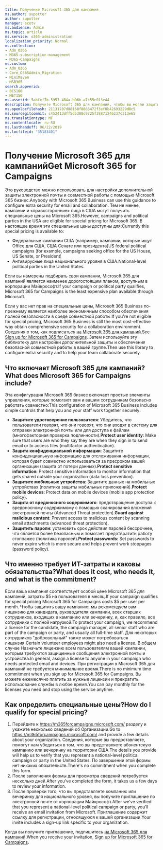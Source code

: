 ```yaml
---
title: Получение Microsoft 365 для кампаний
ms.author: supotter
author: supotter
manager: scotv
ms.audience: Admin
ms.topic: article
ms.service: o365-administration
localization_priority: Normal
ms.collection:
- Adm_O365
- M365-subscription-management
- M365-Campaigns
ms.custom:
- Adm_O365
- Core_O365Admin_Migration
- MiniMaven
- MSB365
search.appverid:
- BCS160
- MET150
ms.assetid: 5abfef7b-5957-484a-b06b-a7c55e013e44
description: Получите Microsoft 365 для кампаний, чтобы вы могли защитить кампанию от угроз циберсекурити до электронной почты, данных и коммуникаций.
ms.openlocfilehash: 21131707d88168f8886472f3ef0b42603229d8c5
ms.sourcegitcommit: c452413dff5d5388c9725f38871246237c313e65
ms.translationtype: MT
ms.contentlocale: ru-RU
ms.lasthandoff: 06/22/2019
ms.locfileid: "35183401"
---
```

# <a name="get-microsoft-365-for-campaigns"></a><span data-ttu-id="8cb8a-103">Получение Microsoft 365 для кампаний</span><span class="sxs-lookup"><span data-stu-id="8cb8a-103">Get Microsoft 365 for Campaigns</span></span>

<span data-ttu-id="8cb8a-104">Это руководство можно использовать для настройки дополнительной защиты электронной почты и совместной работы с помощью Microsoft 365 бизнес.</span><span class="sxs-lookup"><span data-stu-id="8cb8a-104">Anybody with Microsoft 365 Business can use this guidance to configure extra security for email and collaboration.</span></span> <span data-ttu-id="8cb8a-105">Тем не менее, кампании и «правосторонние» лица в США могут получить специальные цены на Microsoft 365.</span><span class="sxs-lookup"><span data-stu-id="8cb8a-105">However, campaigns and political parties in the USA are eligible for special pricing for Microsoft 365.</span></span> <span data-ttu-id="8cb8a-106">В настоящее время эти специальные цены доступны для:</span><span class="sxs-lookup"><span data-stu-id="8cb8a-106">Currently this special pricing is available to:</span></span>
- <span data-ttu-id="8cb8a-107">Федеральные кампании США (например, кампании, которые ищут Office для США, США Сенате или президента)</span><span class="sxs-lookup"><span data-stu-id="8cb8a-107">US federal political campaigns (for example, campaigns seeking office for the US House, US Senate, or President)</span></span>
- <span data-ttu-id="8cb8a-108">Антивирусные лица национального уровня в США.</span><span class="sxs-lookup"><span data-stu-id="8cb8a-108">National-level political parties in the United States.</span></span>

<span data-ttu-id="8cb8a-109">Если вы намерены подбирать свои кампании, Microsoft 365 для кампаний является наименее дорогостоящим планом, доступным в корпорации Майкрософт.</span><span class="sxs-lookup"><span data-stu-id="8cb8a-109">If your campaign or political party qualifies, Microsoft 365 for Campaigns is the least expensive plan available through Microsoft.</span></span>  

<span data-ttu-id="8cb8a-110">Если у вас нет прав на специальные цены, Microsoft 365 Business по-прежнему является наиболее экономичным способом обеспечения полной безопасности в среде совместной работы.</span><span class="sxs-lookup"><span data-stu-id="8cb8a-110">If you're not eligible for special pricing, Microsoft 365 Business is still the most cost-effective way obtain comprehensive security for a collaboration environment.</span></span> <span data-ttu-id="8cb8a-111">Сведения о том, как подписаться [на Microsoft 365 для кампаний](m365-campaigns-sign-up.md).</span><span class="sxs-lookup"><span data-stu-id="8cb8a-111">See [Sign up for Microsoft 365 for Campaigns](m365-campaigns-sign-up.md).</span></span> <span data-ttu-id="8cb8a-112">Затем используйте эту библиотеку для настройки дополнительной защиты и обеспечения безопасной совместной работы в вашей группе.</span><span class="sxs-lookup"><span data-stu-id="8cb8a-112">Then use this library to configure extra security and to help your team collaborate securely.</span></span> 

## <a name="what-does-microsoft-365-for-campaigns-include"></a><span data-ttu-id="8cb8a-113">Что включает Microsoft 365 для кампаний?</span><span class="sxs-lookup"><span data-stu-id="8cb8a-113">What does Microsoft 365 for Campaigns include?</span></span>
<span data-ttu-id="8cb8a-114">Эта конфигурация Microsoft 365 бизнес включает простые элементы управления, которые помогают вам и вашим сотрудникам безопасно работать совместно:</span><span class="sxs-lookup"><span data-stu-id="8cb8a-114">This configuration of Microsoft 365 Business includes simple controls that help you and your staff work together securely:</span></span> 
- <span data-ttu-id="8cb8a-115">**Защитите удостоверение пользователя**: Убедитесь, что пользователи говорят, что они говорят, что они входят в систему для отправки электронной почты или для доступа к файлам (многофакторная проверка подлинности).</span><span class="sxs-lookup"><span data-stu-id="8cb8a-115">**Protect user identity**: Make sure that users are who they say they are when they sign in to send email or to access files (multifactor authentication).</span></span>
- <span data-ttu-id="8cb8a-116">**Защита конфиденциальной информации**: Защитите конфиденциальную информацию для отслеживания информации, которая будет совместно использоваться за пресроком вашей организации (защита от потери данных).</span><span class="sxs-lookup"><span data-stu-id="8cb8a-116">**Protect sensitive information**: Protect sensitive information to monitor information that gets shared outside your organization (data loss prevention).</span></span>
- <span data-ttu-id="8cb8a-117">**Защитите мобильные устройства**: Защитите данные на мобильных устройствах (политика защиты мобильных приложений).</span><span class="sxs-lookup"><span data-stu-id="8cb8a-117">**Protect mobile devices**: Protect data on mobile devices (mobile app protection policy).</span></span>
- <span data-ttu-id="8cb8a-118">**Защита от вредоносного содержимого**: предотвращение доступа к вредоносному содержимому с помощью сканирования вложений электронной почты (Advanced Threat protection).</span><span class="sxs-lookup"><span data-stu-id="8cb8a-118">**Guard against malicious content**: Prevent access to malicious content by scanning email attachments (advanced threat protection).</span></span>
- <span data-ttu-id="8cb8a-119">**Защитить пароли**: установить срок действия паролей бессрочнее, что является более безопасным и помогает предотвратить работу стоппажес (политика паролей).</span><span class="sxs-lookup"><span data-stu-id="8cb8a-119">**Protect passwords**: Set passwords to never expire which is more secure and helps prevent work stoppages (password policy).</span></span> 


## <a name="what-does-it-cost-who-needs-it-and-what-is-the-commitment"></a><span data-ttu-id="8cb8a-120">Что именно требует ИТ-затраты и каковы обязательства?</span><span class="sxs-lookup"><span data-stu-id="8cb8a-120">What does it cost, who needs it, and what is the commitment?</span></span>
<span data-ttu-id="8cb8a-121">Если ваша кампания соответствует особой цене Microsoft 365 для кампаний, затраты $5 на пользователя в месяц.</span><span class="sxs-lookup"><span data-stu-id="8cb8a-121">If your campaign qualifies for special pricing Microsoft 365 for Campaigns costs $5 per user per month.</span></span> <span data-ttu-id="8cb8a-122">Чтобы защитить вашу кампанию, мы рекомендуем вам лицензию для кандидата, руководителя кампании, всех старших сотрудников, входящих в кампанию или вечеринку, и, как правило, все сотрудники с полной нагрузкой.</span><span class="sxs-lookup"><span data-stu-id="8cb8a-122">To protect your campaign, we recommend a license for the candidate, the campaign manager, all senior staff who are part of the campaign or party, and usually all full-time staff.</span></span> <span data-ttu-id="8cb8a-123">Для некоторых сотрудников "добровольный" также может потребоваться лицензия.</span><span class="sxs-lookup"><span data-stu-id="8cb8a-123">Certain volunteer employees might also need a license.</span></span> <span data-ttu-id="8cb8a-124">В общем случае Назначьте лицензию всем пользователям вашей кампании, которым требуются защищенные сообщения электронной почты и устройства.</span><span class="sxs-lookup"><span data-stu-id="8cb8a-124">In general, assign a license to anyone in your campaign who needs protected email and devices.</span></span>
<span data-ttu-id="8cb8a-125">При регистрации в Microsoft 365 для кампаний не требуется минимальное время.</span><span class="sxs-lookup"><span data-stu-id="8cb8a-125">There is no minimum time commitment when you sign up for Microsoft 365 for Campaigns.</span></span> <span data-ttu-id="8cb8a-126">Вы можете ежемесячно платить за нужные лицензии и прекратить использование службы в любое время.</span><span class="sxs-lookup"><span data-stu-id="8cb8a-126">You can pay monthly for the licenses you need and stop using the service anytime.</span></span>

## <a name="how-do-i-qualify-for-special-pricing"></a><span data-ttu-id="8cb8a-127">Как определить специальные цены?</span><span class="sxs-lookup"><span data-stu-id="8cb8a-127">How do I qualify for special pricing?</span></span>

1. <span data-ttu-id="8cb8a-128">Перейдите к https://m365forcampaigns.microsoft.com/ разделу и укажите несколько сведений об Организации.</span><span class="sxs-lookup"><span data-stu-id="8cb8a-128">Go to https://m365forcampaigns.microsoft.com/ and provide a few details about your organization.</span></span> <span data-ttu-id="8cb8a-129">Сведения, которые вы предоставляете, помогут нам убедиться в том, что вы представляете абонентскую кампанию или вечеринку на территории США.</span><span class="sxs-lookup"><span data-stu-id="8cb8a-129">The details you provide will help us to verify that you represent a national-level political campaign or party in the United States.</span></span> <span data-ttu-id="8cb8a-130">По завершении этой формы нет никаких обязательств.</span><span class="sxs-lookup"><span data-stu-id="8cb8a-130">There's no commitment when you complete this form.</span></span> 
2. <span data-ttu-id="8cb8a-131">После заполнения формы для просмотра сведений потребуется несколько дней.</span><span class="sxs-lookup"><span data-stu-id="8cb8a-131">After you've completed the form, it takes us a few days to review your information.</span></span> 
3. <span data-ttu-id="8cb8a-132">После проверки того, что вы представляете компанию или вечеринку для национального уровня, вы получите приглашение по электронной почте от корпорации Майкрософт.</span><span class="sxs-lookup"><span data-stu-id="8cb8a-132">After we've verified that you represent a national-level political campaign or party, you'll receive an email invitation from Microsoft.</span></span> <span data-ttu-id="8cb8a-133">Приглашение содержит ссылку для регистрации, относящуюся к вашей организации.</span><span class="sxs-lookup"><span data-stu-id="8cb8a-133">Your invite includes a sign-up link specific to your organization.</span></span> 

<span data-ttu-id="8cb8a-134">Когда вы получите приглашение, подпишитесь [на Microsoft 365 для кампаний](m365-campaigns-sign-up.md).</span><span class="sxs-lookup"><span data-stu-id="8cb8a-134">When you receive your invitation, [Sign up for Microsoft 365 for Campaigns](m365-campaigns-sign-up.md).</span></span>


